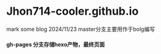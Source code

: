 # Jhon714-cooler.github.io
mark some blog 
2024/11/23
master分支主要用作于bolg编写
#### gh-pages 分支存储hexo产物，最终页面
